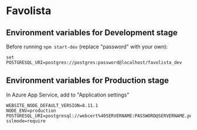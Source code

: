 # Favolista

## Environment variables for Development stage

Before running `npm start-dev` (replace "password" with your own):

    set POSTGRESQL_URI=postgres://postgres:password@localhost/favolista_dev

## Environment variables for Production stage

In Azure App Service, add to "Application settings"

    WEBSITE_NODE_DEFAULT_VERSION=8.11.1
    NODE_ENV=production
    POSTGRESQL_URI=postgresql://webcert%40SERVERNAME:PASSWORD@SERVERNAME.postgres.database.azure.com/favolista_prd?sslmode=require
